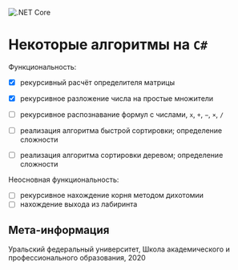 ![.NET Core](https://github.com/dimon4ezzz/algorithms/workflows/.NET%20Core/badge.svg?event=push)
# Некоторые алгоритмы на `C#`

Функциональность:
- [x] рекурсивный расчёт определителя матрицы
- [x] рекурсивное разложение числа на простые множители
- [ ] рекурсивное распознавание формул с числами, `x`, `+`, `−`, `×`, `/`

- [ ] реализация алгоритма быстрой сортировки; определение сложности
- [ ] реализация алгоритма сортировки деревом; определение сложности

Неосновная функциональность:
- [ ] рекурсивное нахождение корня методом дихотомии
- [ ] нахождение выхода из лабиринта

## Мета-информация
Уральский федеральный университет, Школа академического и профессионального образования, 2020

